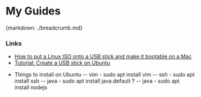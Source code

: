# My Guides
{markdown: ./breadcrumb.md}

### Links

* [How to put a Linux ISO onto a USB stick and make it bootable on a Mac](https://linuxnewbieguide.org/how-to-put-a-linux-iso-onto-a-usb-stick-and-make-it-bootable-on-a-mac/)
* [Tutorial: Create a USB stick on Ubuntu](https://tutorials.ubuntu.com/tutorial/tutorial-create-a-usb-stick-on-ubuntu#0)

- Things to install on Ubuntu
  -- vim - sudo apt install vim
  -- ssh - sudo apt install ssh
  -- java - sudo apt install java.default ?
  -- java - sudo apt install nodejs

